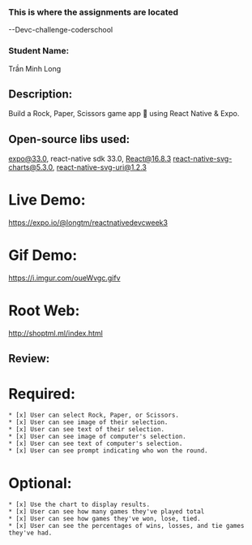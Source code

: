 ### This is where the assignments are located
--Devc-challenge-coderschool
### Student Name:
Trần Minh Long
## Description:
Build a Rock, Paper, Scissors game app 📱 using React Native & Expo.
## Open-source libs used:
expo@33.0, react-native sdk 33.0, React@16.8.3
react-native-svg-charts@5.3.0, react-native-svg-uri@1.2.3
# Live Demo: 
https://expo.io/@longtm/reactnativedevcweek3
# Gif Demo:
https://i.imgur.com/oueWvgc.gifv
# Root Web:
http://shoptml.ml/index.html
## Review:
# Required:
    * [x] User can select Rock, Paper, or Scissors.
    * [x] User can see image of their selection.
    * [x] User can see text of their selection.
    * [x] User can see image of computer's selection.
    * [x] User can see text of computer's selection.
    * [x] User can see prompt indicating who won the round.
# Optional:
    * [x] Use the chart to display results.
    * [x] User can see how many games they've played total
    * [x] User can see how games they've won, lose, tied.
    * [x] User can see the percentages of wins, losses, and tie games they've had.

